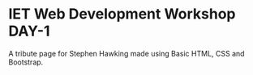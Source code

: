 # IET Web Development Workshop DAY-1
A tribute page for Stephen Hawking made using Basic HTML, CSS and Bootstrap.
